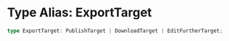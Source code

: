 # Type Alias: ExportTarget

```ts
type ExportTarget: PublishTarget | DownloadTarget | EditFurtherTarget;
```
